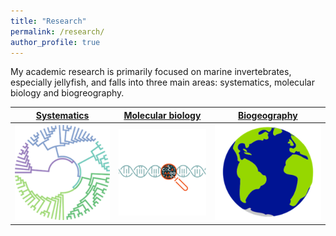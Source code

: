 ```yaml
---
title: "Research"
permalink: /research/
author_profile: true
---
```


My academic research is primarily focused on marine invertebrates, especially jellyfish, and falls into three main areas: systematics, molecular biology and biogreography.

| [Systematics](https://lawleyjw.github.io/research/systematics/) | [Molecular biology](https://lawleyjw.github.io/research/molecular-biology/) | [Biogeography](https://lawleyjw.github.io/research/biogeography/) |
| - | - | - | 
| [![](/images/research/systematics.png)](https://lawleyjw.github.io/research/systematics/) | [![](/images/research/omics.png)](https://lawleyjw.github.io/research/molecular-biology/) | [![](/images/research/biogeography.png)](https://lawleyjw.github.io/research/biogeography/) | 
